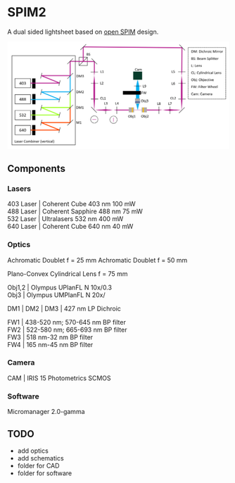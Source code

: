 # SPIM2

A dual sided lightsheet based on [open SPIM](https://openspim.org/) design.  

![System Schematic](/Images/Schematic.png)

## Components

### Lasers  
403 Laser | Coherent Cube 403 nm 100 mW  
488 Laser | Coherent Sapphire 488 nm 75 mW  
532 Laser | Ultralasers 532 nm 400 mW  
640 Laser | Coherent Cube 640 nm 40 mW

### Optics
Achromatic Doublet f = 25 mm
Achromatic Doublet f = 50 mm

Plano-Convex Cylindrical Lens f = 75 mm

Obj1,2 | Olympus UPlanFL N 10x/0.3  
Obj3 | Olympus UMPlanFL N 20x/  

DM1 | 
DM2 | 
DM3 | 427 nm LP Dichroic  

FW1 | 438-520 nm; 570-645 nm BP filter  
FW2 | 522-580 nm; 665-693 nm BP filter  
FW3 | 518 nm-32 nm BP filter  
FW4 | 165 nm-45 nm BP filter  

### Camera
CAM | IRIS 15 Photometrics SCMOS   

### Software
Micromanager 2.0-gamma

## TODO 
* add optics  
* add schematics 
* folder for CAD
* folder for software

